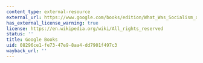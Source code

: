 ```yaml
---
content_type: external-resource
external_url: https://www.google.com/books/edition/What_Was_Socialism_and_What_Comes_Next/4wn3nucc3cIC?hl=en&gbpv=1
has_external_license_warning: true
license: https://en.wikipedia.org/wiki/All_rights_reserved
status: ''
title: Google Books
uid: 08296ce1-fe73-47e9-8aa4-dd7901f497c3
wayback_url: ''
---
```

